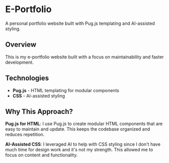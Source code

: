 # E-Portfolio

A personal portfolio website built with Pug.js templating and AI-assisted styling.

## Overview

This is my e-portfolio website built with a focus on maintainability and faster development.

## Technologies

- **Pug.js** - HTML templating for modular components
- **CSS** - AI-assisted styling

## Why This Approach?

**Pug.js for HTML**: I use Pug.js to create modular HTML components that are easy to maintain and update. This keeps the codebase organized and reduces repetition.

**AI-Assisted CSS**: I leveraged AI to help with CSS styling since I don't have much time for design work and it's not my strength. This allowed me to focus on content and functionality.

